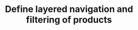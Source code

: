 ---
title: "Define layered navigation and filtering of products"
name: "channelmeta_trade"
key: "aggregations"
description: "Elastic Search style aggregation used for layered navigation. Examples includes all types of fields in S2S. This is used for filtering products."
user_friendly_description: "In order to make it easier for your customers to navigate through and find the products they are looking for, you can set up layered navigation and product filtering."
default: "{ 	&quot;Department&quot;: { 		&quot;nested&quot;: { 			&quot;path&quot;: &quot;meta&quot; 		}, 		&quot;aggs&quot;: { 			&quot;Department&quot;: { 				&quot;aggs&quot;: { 					&quot;Department&quot;: { 						&quot;terms&quot;: { 							&quot;field&quot;: &quot;meta.value&quot;, 							&quot;exclude&quot;: &quot;&quot;, 							&quot;order&quot;: { 								&quot;_term&quot;: &quot;asc&quot; 							}, 							&quot;size&quot;: 200 						} 					} 				}, 				&quot;filter&quot;: { 					&quot;term&quot;: { 						&quot;meta.key&quot;: &quot;department&quot; 					} 				} 			} 		} 	}, 	&quot;Collection&quot;: { 		&quot;terms&quot;: { 			&quot;field&quot;: &quot;collection&quot;, 			&quot;exclude&quot;: &quot;&quot;, 			&quot;order&quot;: { 				&quot;_term&quot;: &quot;asc&quot; 			}, 			&quot;size&quot;: 200 		} 	}, 	&quot;Product Type&quot;: { 		&quot;terms&quot;: { 			&quot;field&quot;: &quot;product_type&quot;, 			&quot;exclude&quot;: &quot;&quot;, 			&quot;order&quot;: { 				&quot;_term&quot;: &quot;asc&quot; 			}, 			&quot;size&quot;: 200 		} 	}, 	&quot;Brand&quot;: { 		&quot;terms&quot;: { 			&quot;field&quot;: &quot;vendor&quot;, 			&quot;exclude&quot;: &quot;&quot;, 			&quot;order&quot;: { 				&quot;_term&quot;: &quot;asc&quot; 			}, 			&quot;size&quot;: 200 		} 	}, 	&quot;Spare&quot;: { 		&quot;nested&quot;: { 			&quot;path&quot;: &quot;meta&quot; 		}, 		&quot;aggs&quot;: { 			&quot;Spare&quot;: { 				&quot;aggs&quot;: { 					&quot;Spare&quot;: { 						&quot;terms&quot;: { 							&quot;field&quot;: &quot;meta.value&quot;, 							&quot;exclude&quot;: &quot;&quot;, 							&quot;order&quot;: { 								&quot;_term&quot;: &quot;asc&quot; 							}, 							&quot;size&quot;: 200 						} 					} 				}, 				&quot;filter&quot;: { 					&quot;term&quot;: { 						&quot;meta.key&quot;: &quot;spare&quot; 					} 				} 			} 		} 	} }"
values: []
tags: [channelmeta,trade]
type: "meta"
process: "products"
headless: true
---
